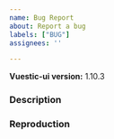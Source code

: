 ```yaml
---
name: Bug Report
about: Report a bug
labels: ["BUG"]
assignees: ''

---
```


**Vuestic-ui version:** 1.10.3

### Description

<!--
  Describe bug here: 
  - What is current behaviour
  - What is expected behaviour
  - Any other useful information
-->

### Reproduction

<!-- 
  Please use playground (https://ui.vuestic.dev/play or codesandbox) or write here steps for reproduction
  ! This will help us handle this issue faster!
 -->
